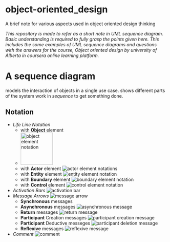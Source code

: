 # object-oriented_design

A brief note for various aspects used in object oriented design thinking

_This repository is made to refer as a short note in UML sequence diagram.
Basic understanding is required to fully grasp the points given here.
This includes the some examples of UML sequence diagrams and questions with the answers
for the course, Object oriented design by university of Alberta in coursera online learning platform._

# A sequence diagram

models the interaction of objects in a single use case.
shows different parts of the system work in _sequence_ to get something done.

## Notation

- _Life Line Notation_
  - with **Object** element
  - <img src="https://d3n817fwly711g.cloudfront.net/uploads/2017/01/Sequence-diagram-Lifeline.png" alt="object element notation" width="100" height="100">
  - with **Actor** element
  ![actor element notations](https://d3n817fwly711g.cloudfront.net/uploads/2017/01/lifeline-with-an-actor-element-symbol.png)
  - with **Entity** element
  ![entity element notation](https://d3n817fwly711g.cloudfront.net/uploads/2017/01/Entity-Lifeline.png)
  - with **Boundary** element
  ![boundary element notation](https://d3n817fwly711g.cloudfront.net/uploads/2017/01/Boundary-Lifeline.png)
  - with **Control** element
  ![control element notation](https://d3n817fwly711g.cloudfront.net/uploads/2017/01/Control-Lifeline.png)
- _Activation Bars_
  ![activation bar](https://d3n817fwly711g.cloudfront.net/uploads/2017/01/Sequence-Diagram-Activation-Bars.png)
- _Message Arrows_
  ![message arrow](https://d3n817fwly711g.cloudfront.net/uploads/2017/01/Synchronous-Message.png)
  - **Synchronous** messages
  - **Asynchronous** messages
  ![asynchronous message](https://d3n817fwly711g.cloudfront.net/uploads/2017/01/Asynchronous-Message-example.png)
  - **Return** messages
  ![return message](https://d3n817fwly711g.cloudfront.net/uploads/2017/01/Return-Message-Example.png)
  - **Participant** Creation messages
  ![participant creation message](https://d3n817fwly711g.cloudfront.net/uploads/2017/01/Participant-creation-example.png)
  - **Participant** Deductive messeges
  ![participant deletion message](https://d3n817fwly711g.cloudfront.net/uploads/2017/01/Participation-Destruction-Message.png)
  - **Reflexive** messages
  ![reflexive message](https://d3n817fwly711g.cloudfront.net/blog/wp-content/uploads/2017/01/Reflexive-message.png)
- _Comment_
  ![comment](https://d3n817fwly711g.cloudfront.net/uploads/2017/01/Comment-object-example.png)
